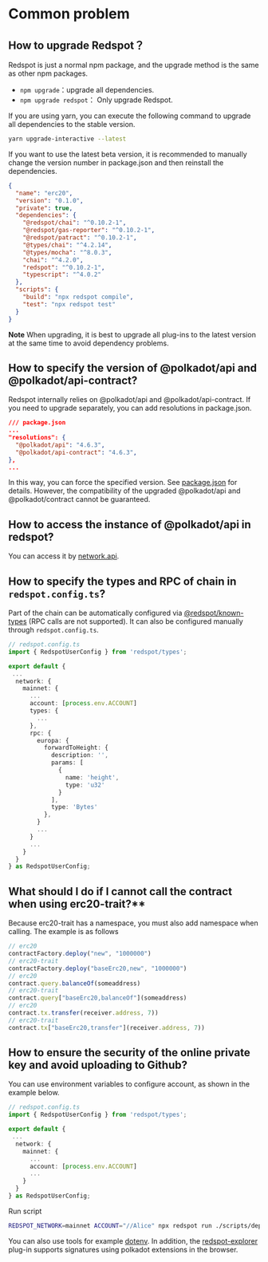 # Common problem 

## How to upgrade Redspot？

Redspot is just a normal npm package, and the upgrade method is the same as other npm packages.

* `npm upgrade`：upgrade all dependencies.
* `npm upgrade redspot`： Only upgrade Redspot.

If you are using yarn, you can execute the following command to upgrade all dependencies to the stable version.

```bash
yarn upgrade-interactive --latest
```

If you want to use the latest beta version, it is recommended to manually change the version number in package.json and then reinstall the dependencies.

```json
{
  "name": "erc20",
  "version": "0.1.0",
  "private": true,
  "dependencies": {
    "@redspot/chai": "^0.10.2-1",
    "@redspot/gas-reporter": "^0.10.2-1",
    "@redspot/patract": "^0.10.2-1",
    "@types/chai": "^4.2.14",
    "@types/mocha": "^8.0.3",
    "chai": "^4.2.0",
    "redspot": "^0.10.2-1",
    "typescript": "^4.0.2"
  },
  "scripts": {
    "build": "npx redspot compile",
    "test": "npx redspot test"
  }
}
```

**Note** When upgrading, it is best to upgrade all plug-ins to the latest version at the same time to avoid dependency problems.

## How to specify the version of @polkadot/api and @polkadot/api-contract?

Redspot internally relies on @polkadot/api and @polkadot/api-contract. If you need to upgrade separately, you can add resolutions in package.json.

```json
/// package.json
...
"resolutions": {
  "@polkadot/api": "4.6.3",
  "@polkadot/api-contract": "4.6.3",
},
...
```

In this way, you can force the specified version. See [package.json](https://classic.yarnpkg.com/en/docs/package-json/#toc-resolutions) for details. However, the compatibility of the upgraded @polkadot/api and @polkadot/contract cannot be guaranteed.

## How to access the instance of @polkadot/api in redspot?

You can access it by [network.api](./guides/runtime-environment.md).

## How to specify the types and RPC of chain in `redspot.config.ts`?

Part of the chain can be automatically configured via [@redspot/known-types](./plugin/redspot-known-types.md) (RPC calls are not supported). It can also be configured manually through `redspot.config.ts`.

```typescript
// redspot.config.ts
import { RedspotUserConfig } from 'redspot/types';

export default {
 ...
  network: {
    mainnet: {
      ...
      account: [process.env.ACCOUNT]
      types: {
        ...
      },
      rpc: {
        europa: {
          forwardToHeight: {
            description: '',
            params: [
              {
                name: 'height',
                type: 'u32'
              }
            ],
            type: 'Bytes'
          },
        }
        ...
      }
      ...
    }
  }
} as RedspotUserConfig;
```

## What should I do if I cannot call the contract when using erc20-trait?**

Because erc20-trait has a namespace, you must also add namespace when calling. The example is as follows

```typescript
// erc20
contractFactory.deploy("new", "1000000")
// erc20-trait
contractFactory.deploy("baseErc20,new", "1000000")
// erc20
contract.query.balanceOf(someaddress)
// erc20-trait
contract.query["baseErc20,balanceOf"](someaddress)
// erc20
contract.tx.transfer(receiver.address, 7))
// erc20-trait
contract.tx["baseErc20,transfer"](receiver.address, 7))
```

## How to ensure the security of the online private key and avoid uploading to Github?

You can use environment variables to configure account, as shown in the example below.

```typescript
// redspot.config.ts
import { RedspotUserConfig } from 'redspot/types';

export default {
 ...
  network: {
    mainnet: {
      ...
      account: [process.env.ACCOUNT]
      ...
    }
  }
} as RedspotUserConfig;
```

Run script

```bash
REDSPOT_NETWORK=mainnet ACCOUNT="//Alice" npx redspot run ./scripts/deploy.ts
```

You can also use tools for example [dotenv](https://github.com/motdotla/dotenv). In addition, the [redspot-explorer](./plugin/redspot-explorer) plug-in supports signatures using polkadot extensions in the browser.



